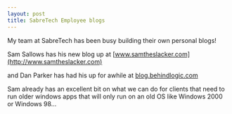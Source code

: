 ```yaml
---
layout: post
title: SabreTech Employee blogs
---
```


My team at SabreTech has been busy building their own personal blogs!

Sam Sallows has his new blog up at
[www.samtheslacker.com](http://www.samtheslacker.com)

and Dan Parker has had his up for awhile at
[blog.behindlogic.com](http://blog.behindlogic.com)

Sam already has an excellent bit on what we can do for clients that need
to run older windows apps that will only run on an old OS like Windows
2000 or Windows 98…
